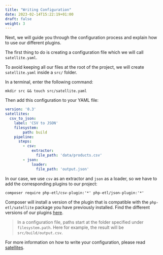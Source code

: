 ```yaml
---
title: "Writing Configuration"
date: 2023-02-14T15:22:19+01:00
draft: false
weight: 3
---
```


Next, we will guide you through the configuration process and explain how to use our different plugins.

The first thing to do is creating a configuration file which we will call `satellite.yaml`.

To avoid keeping all our files at the root of the project, we will create `satellite.yaml` inside a `src/` folder.

In a terminal, enter the following command:

```shell
mkdir src && touch src/satellite.yaml
```

Then add this configuration to your YAML file:

```yaml
version: '0.3'
satellites:
  csv_to_json:
    label: 'CSV to JSON'
    filesystem:
        path: build
    pipeline:
      steps:
        - csv:
            extractor:
              file_path: 'data/products.csv'
        - json:
            loader:
              file_path: 'output.json'

```

In our case, we use `csv` as an extractor and `json` as a loader, so we have to add the corresponding plugins to our project:

```shell
composer require php-etl/csv-plugin:'*' php-etl/json-plugin:'*'
```

Composer will install a version of the plugin that is compatible with the `php-etl/satellite` package you have previously installed.
Find the different versions of our plugins [here](https://packagist.org/?query=php-etl%2F).

> In a configuration file, paths start at the folder specified under `filesystem.path`. Here for example, the result will be `src/build/output.csv`.

For more information on how to write your configuration, please read [satellites](../satellite).

